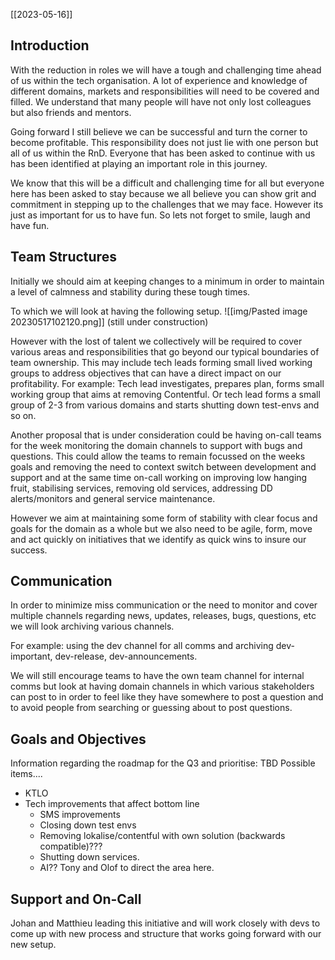 [[2023-05-16]]

## Introduction
With the reduction in roles we will have a tough and challenging time ahead of us within the tech organisation. A lot of experience and knowledge of different domains, markets and responsibilities will need to be covered and filled. We understand that many people will have not only lost colleagues  but also friends and mentors.

Going forward I still believe we can be successful and turn the corner to become profitable. This responsibility does not just lie with one person but all of us within the RnD. Everyone that has been asked to continue with us has been identified at playing an important role in this journey.

We know that this will be a difficult and challenging time for all but everyone here has been asked to stay because we all believe you can show grit and commitment in stepping up to the challenges that we may face. However its just as important for us to have fun. So lets not forget to smile, laugh and have fun.

## Team Structures
Initially we should aim at keeping changes to a minimum in order to maintain a level of calmness and stability during these tough times. 

To which we will look at having the following setup.
![[img/Pasted image 20230517102120.png]]
(still under construction)

However with the lost of talent we collectively will be required to cover various areas and responsibilities that go beyond our typical boundaries of team ownership. This may include tech leads forming small lived working groups to address objectives that can have a direct impact on our profitability.
For example: Tech lead investigates, prepares plan, forms small working group that aims at removing Contentful. Or tech lead forms a small group of 2-3 from various domains and starts shutting down test-envs and so on.

Another proposal that is under consideration could be having on-call teams for the week monitoring the domain channels to support with bugs and questions. This could allow the teams to remain focussed on the weeks goals and removing the need to context switch between development and support and at the same time on-call working on improving low hanging fruit, stabilising services, removing old services, addressing DD alerts/monitors and general service maintenance.

However we aim at maintaining some form of stability with clear focus and goals for the domain as a whole but we also need to be agile, form, move and act quickly on initiatives that we identify as quick wins to insure our success.

## Communication
In order to minimize miss communication or the need to monitor and cover multiple channels regarding news, updates, releases, bugs, questions, etc we will look archiving various channels. 

For example: using the dev channel for all comms and archiving dev-important, dev-release, dev-announcements.

We will still encourage teams to have the own team channel for internal comms but look at having domain channels in which various stakeholders can post to in order to feel like they have somewhere to post a question and to avoid people from searching or guessing about to post questions.

## Goals and Objectives
Information regarding the roadmap for the Q3 and prioritise: TBD
Possible items....
- KTLO
- Tech improvements that affect bottom line
	- SMS improvements
	- Closing down test envs
	- Removing lokalise/contentful with own solution (backwards compatible)???
	- Shutting down services.
	- AI??
Tony and Olof to direct the area here.

## Support and On-Call
Johan and Matthieu leading this initiative and will work closely with devs to come up with new process and structure that works going forward with our new setup.

